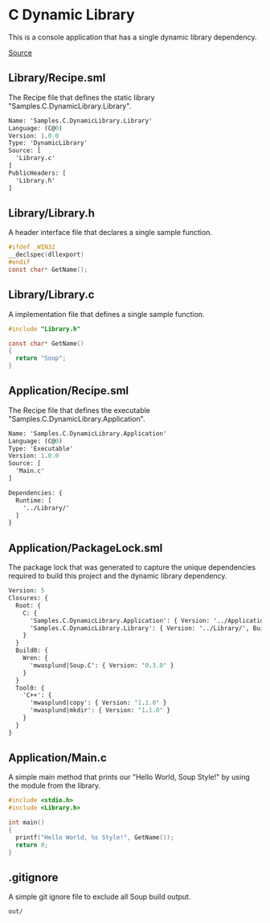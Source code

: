 # C Dynamic Library
This is a console application that has a single dynamic library dependency.

[Source](https://github.com/SoupBuild/Soup/tree/main/Samples/C/DynamicLibrary)

## Library/Recipe.sml
The Recipe file that defines the static library "Samples.C.DynamicLibrary.Library".
```sml
Name: 'Samples.C.DynamicLibrary.Library'
Language: (C@0)
Version: 1.0.0
Type: 'DynamicLibrary'
Source: [
  'Library.c'
]
PublicHeaders: [
  'Library.h'
]
```

## Library/Library.h
A header interface file that declares a single sample function.
```c
#ifdef _WIN32
__declspec(dllexport)
#endif
const char* GetName();
```

## Library/Library.c
A implementation file that defines a single sample function.
```c
#include "Library.h"

const char* GetName()
{
  return "Soup";
}
```

## Application/Recipe.sml
The Recipe file that defines the executable "Samples.C.DynamicLibrary.Application".
```sml
Name: 'Samples.C.DynamicLibrary.Application'
Language: (C@0)
Type: 'Executable'
Version: 1.0.0
Source: [
  'Main.c'
]

Dependencies: {
  Runtime: [
    '../Library/'
  ]
}
```

## Application/PackageLock.sml
The package lock that was generated to capture the unique dependencies required to build this project and the dynamic library dependency.
```sml
Version: 5
Closures: {
  Root: {
    C: {
      'Samples.C.DynamicLibrary.Application': { Version: '../Application', Build: 'Build0', Tool: 'Tool0' }
      'Samples.C.DynamicLibrary.Library': { Version: '../Library/', Build: 'Build0', Tool: 'Tool0' }
    }
  }
  Build0: {
    Wren: {
      'mwasplund|Soup.C': { Version: '0.3.0' }
    }
  }
  Tool0: {
    'C++': {
      'mwasplund|copy': { Version: '1.1.0' }
      'mwasplund|mkdir': { Version: '1.1.0' }
    }
  }
}
```

## Application/Main.c
A simple main method that prints our "Hello World, Soup Style!" by using the module from the library.
```c
#include <stdio.h>
#include <Library.h>

int main()
{
  printf("Hello World, %s Style!", GetName());
  return 0;
}
```

## .gitignore
A simple git ignore file to exclude all Soup build output.
```
out/
```
